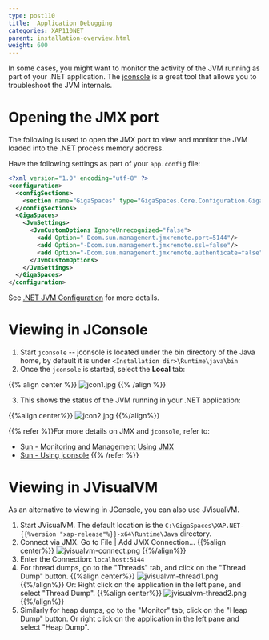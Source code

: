```yaml
---
type: post110
title:  Application Debugging
categories: XAP110NET
parent: installation-overview.html
weight: 600
---
```



In some cases, you might want to monitor the activity of the JVM running as part of your .NET application. The [jconsole](http://java.sun.com/j2se/1.5.0/docs/guide/management/jconsole.html) is a great tool that allows you to troubleshoot the JVM internals.

# Opening the JMX port

The following is used to open the JMX port to view and monitor the JVM loaded into the .NET process memory address.

Have the following settings as part of your `app.config` file:

```xml
<?xml version="1.0" encoding="utf-8" ?>
<configuration>
  <configSections>
    <section name="GigaSpaces" type="GigaSpaces.Core.Configuration.GigaSpacesCoreConfiguration, GigaSpaces.Core"/>
  </configSections>
  <GigaSpaces>
    <JvmSettings>
      <JvmCustomOptions IgnoreUnrecognized="false">
        <add Option="-Dcom.sun.management.jmxremote.port=5144"/>
        <add Option="-Dcom.sun.management.jmxremote.ssl=false"/>
        <add Option="-Dcom.sun.management.jmxremote.authenticate=false"/>
      </JvmCustomOptions>
    </JvmSettings>
  </GigaSpaces>
</configuration>
```

See [.NET JVM Configuration]({{%currentneturl}}/jvm-configuration.html) for more details.

# Viewing in JConsole
1. Start `jconsole` -- jconsole is located under the bin directory of the Java home, by default it is under `<Installation dir>\Runtime\java\bin`
2. Once the `jconsole` is started, select the **Local** tab:

{{% align center %}}
![jcon1.jpg](/attachment_files/dotnet/jcon11.jpg)
{{% /align %}}

3. This shows the status of the JVM running in your .NET application:

{{%align center%}}
![jcon2.jpg](/attachment_files/dotnet/jcon21.jpg)
{{%/align%}}

{{% refer %}}For more details on JMX and `jconsole`, refer to:
- [Sun - Monitoring and Management Using JMX](http://java.sun.com/j2se/1.5.0/docs/guide/management/agent.html)
- [Sun - Using jconsole](http://java.sun.com/j2se/1.5.0/docs/guide/management/jconsole.html)
{{% /refer %}}

# Viewing in JVisualVM

As an alternative to viewing in JConsole, you can also use JVisualVM.

1. Start JVisualVM. The default location is the `C:\GigaSpaces\XAP.NET-{{%version "xap-release"%}}-x64\Runtime\Java` directory.
2. Connect via JMX. Go to File | Add JMX Connection...
{{%align center%}}
![jvisualvm-connect.png](/attachment_files/dotnet/jvisualvm-connect.png)
{{%/align%}}
3. Enter the Connection: `localhost:5144`
4. For thread dumps, go to the "Threads" tab, and click on the "Thread Dump" button.
{{%align center%}}
![jvisualvm-thread1.png](/attachment_files/dotnet/jvisualvm-thread1.png)
{{%/align%}}
Or:
Right click on the application in the left pane, and select "Thread Dump".
{{%align center%}}
![jvisualvm-thread2.png](/attachment_files/dotnet/jvisualvm-thread2.png)
{{%/align%}}
5. Similarly for heap dumps, go to the "Monitor" tab, click on the "Heap Dump" button. Or right click on the application in the left pane and select "Heap Dump".
